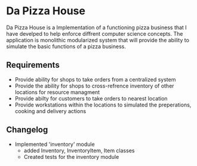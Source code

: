 # Da Pizza House

Da Pizza House is a Implementation of a functioning pizza business that I have develped to 
help enforce diffrent computer science concepts. The application is monolithic modularized 
system that will provide the ability to simulate the basic functions of a pizza business.

## Requirements
- Provide ability for shops to take orders from a centralized system 
- Provide the ability for shops to cross-refrence inventory of other locations for resource managment
- Provide abilty for customers to take orders to nearest location
- Provide workstations within the locations to simulated the preperations, cooking and delivery actions


## Changelog 
- Implemented 'inventory' module
    - added Inventory, InventoryItem, Item classes
    - Created tests for the inventory module